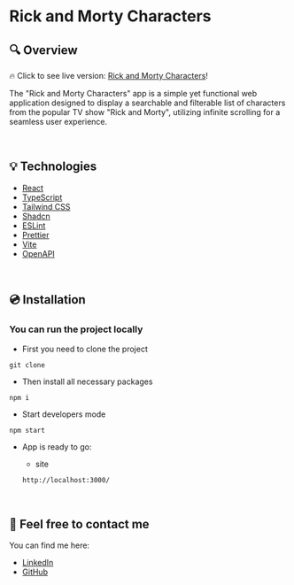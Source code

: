 # Rick and Morty Characters

## :mag: Overview

:fire: Click to see live version: [Rick and Morty Characters](https://rickandmorty-openapi.vercel.app/)!

The "Rick and Morty Characters" app is a simple yet functional web application designed to display a searchable and filterable list of characters from the popular TV show "Rick and Morty", utilizing infinite scrolling for a seamless user experience.

&nbsp;

## :bulb: Technologies

- [React](https://reactjs.org/)
- [TypeScript](https://www.typescriptlang.org/)
- [Tailwind CSS](https://tailwindcss.com/)
- [Shadcn](https://shadcn.com/)
- [ESLint](https://eslint.org/)
- [Prettier](https://prettier.io/)
- [Vite](https://vitejs.dev/)
- [OpenAPI](https://www.openapis.org/)

&nbsp;

## :cd: Installation

### You can run the project locally

- First you need to clone the project

```
git clone
```

- Then install all necessary packages

```
npm i
```

- Start developers mode

```
npm start
```

- App is ready to go:

  - site

  ```
  http://localhost:3000/
  ```

&nbsp;

## :wave: Feel free to contact me

You can find me here:

- [LinkedIn](https://www.linkedin.com/in/jakub-parol/)
- [GitHub](https://github.com/kubaparol)
